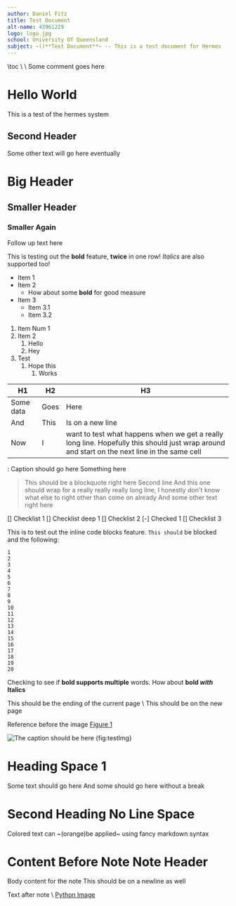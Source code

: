 ```yaml
---
author: Daniel Fitz
title: Test Document
alt-name: 43961229
logo: logo.jpg
school: University Of Queensland
subject: ~()**Test Document**~ -- This is a test document for Hermes
---
```

\toc
\\
\ Some comment goes here
# Hello World
This is a test of the hermes system

## Second Header
Some other text will go here eventually

# Big Header
## Smaller Header
### Smaller Again
Follow up text here

This is testing out the **bold** feature, **twice** in one row! *Italics* are also supported too!
- Item 1
- Item 2
    - How about some **bold** for good measure
- Item 3
    - Item 3.1
    - Item 3.2

1. Item Num 1
1. Item 2
    1. Hello
    1. Hey
1. Test
    1. Hope this
        1. Works

| **H1** | **H2** | **H3** |
| ------ | ------ | ------ |
| Some data | Goes | Here |
| And | This | Is on a new line |
| Now | I | want to test what happens when we get a really long line. Hopefully this should just wrap around and start on the next line in the same cell |
: Caption should go here
Something here
> This should be a blockquote right here
> Second line
> And this one should wrap for a really really really long line, I honestly don't know what else to right other than come on already
And some other text right here

[] Checklist 1
    [] Checklist deep 1
[] Checklist 2
[-] Checked 1
[] Checklist 3

This is to test out the inline code blocks feature. `This should` be blocked and the following:
```
1
2
3
4
5
6
7
8
9
10
11
12
13
14
15
16
17
18
19
20
```
Checking to see if **bold supports multiple** words. How about **bold _with_ Italics**

This should be the ending of the current page
\\
This should be on the new page

Reference before the image [Figure 1](#fig:testImg)

![The caption should be here](testImage.png)
{fig:testImg}

# Heading Space 1
Some text should go here
And some should go here without a break
# Second Heading No Line Space
Colored text can ~(orange)be applied~ using fancy markdown syntax

Content Before Note
Note Header
====
Body content for the note
This should be on a newline as well

Text after note
\\
[Python Image](#fig:testImg)